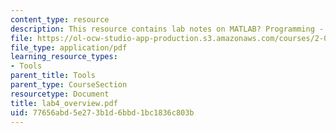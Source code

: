 ```yaml
---
content_type: resource
description: This resource contains lab notes on MATLAB? Programming - Functions.
file: https://ol-ocw-studio-app-production.s3.amazonaws.com/courses/2-003j-dynamics-and-control-i-spring-2007/77656abd5e273b1d6bbd1bc1836c803b_lab4_overview.pdf
file_type: application/pdf
learning_resource_types:
- Tools
parent_title: Tools
parent_type: CourseSection
resourcetype: Document
title: lab4_overview.pdf
uid: 77656abd-5e27-3b1d-6bbd-1bc1836c803b
---
```


